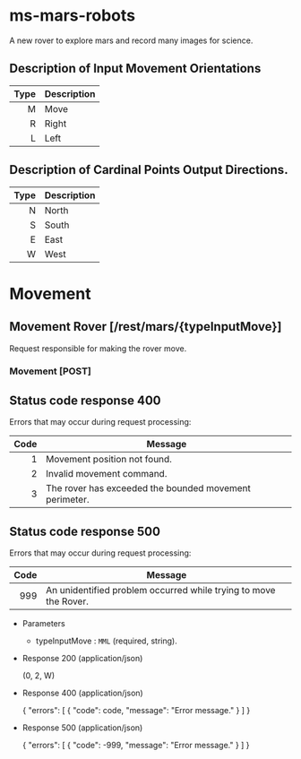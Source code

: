 # ms-mars-robots
A new rover to explore mars and record many images for science.

## Description of Input Movement Orientations

Type | Description
--:  | ----
 M   | Move
 R   | Right
 L   | Left
 
## Description of Cardinal Points Output Directions.

Type | Description
--:  | ----
 N   | North
 S   | South
 E   | East
 W   | West
 
# Movement

## Movement Rover [/rest/mars/{typeInputMove}]
Request responsible for making the rover move.

### Movement [POST]


## Status code response 400
  Errors that may occur during request processing:

  Code | Message
  --:  | ----
  1    | Movement position not found.
  2    | Invalid movement command.
  3    | The rover has exceeded the bounded movement perimeter.
  
  ## Status code response 500
  Errors that may occur during request processing:
  
  Code | Message
  --:  | ----
  999  | An unidentified problem occurred while trying to move the Rover.
  
  
+ Parameters
  + typeInputMove : `MML` (required, string).
  
+ Response 200 (application/json)

  (0, 2, W)

+ Response 400 (application/json)

  {
      "errors": [
          {
              "code": code,
              "message": "Error message."
          }
      ]
  }

+ Response 500 (application/json)

  {
      "errors": [
          {
              "code": -999,
              "message": "Error message."
          }
      ]
  }
